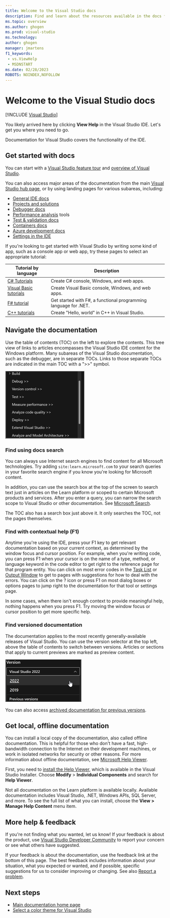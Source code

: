 ```yaml
---
title: Welcome to the Visual Studio docs
description: Find and learn about the resources available in the docs for the Visual Studio IDE on the Windows platform.
ms.topic: overview
ms.author: ghogen
ms.prod: visual-studio
ms.technology: 
author: ghogen
manager: jmartens
f1_keywords:
 - vs.ViewHelp
 - MSDNSTART
ms.date: 02/28/2023
ROBOTS: NOINDEX,NOFOLLOW
---
```

# Welcome to the Visual Studio docs

 [!INCLUDE [Visual Studio](~/includes/applies-to-version/vs-windows-only.md)]

You likely arrived here by clicking **View Help** in the Visual Studio IDE. Let's get you where you need to go.

Documentation for Visual Studio covers the functionality of the IDE. 

## Get started with docs

You can start with a [Visual Studio feature tour](~/ide/quickstart-ide-orientation.md) and [overview of Visual Studio](~/get-started/visual-studio-ide.md). 

You can also access major areas of the documentation from the main [Visual Studio hub page](~/windows/index.yml), or by using landing pages for various subareas, including:
+ [General IDE docs](~/ide/index.yml) 
+ [Projects and solutions](~/ide/solutions-and-projects-in-visual-studio.md)
+ [Debugger docs](~/debugger/index.yml) 
+ [Performance analysis](~/profiling/beginners-guide-to-performance-profiling.md) tools
+ [Test & validation docs](~/test/index.yml) 
+ [Containers docs](~/containers/index.yml) 
+ [Azure development docs](~/azure/index.yml) 
+ [Settings in the IDE](~/ide/personalizing-the-visual-studio-ide.md)

If you're looking to get started with Visual Studio by writing some kind of app, such as a console app or web app, try these pages to select an appropriate tutorial:

| Tutorial by language | Description |
| - | - |
| [C# Tutorials](~/get-started/csharp/index.yml) | Create C# console, Windows, and web apps. |
| [Visual Basic tutorials](~/get-started/visual-basic/index.yml) | Create Visual Basic console, Windows, and web apps. |
| [F# tutorial](~/get-started/tutorial-fsharp-web-app.md) | Get started with F#, a functional programming language for .NET. |
| [C++ tutorials](/cpp/build/vscpp-step-1-create) | Create "Hello, world" in C++ in Visual Studio. |

## Navigate the documentation

Use the table of contents (TOC) on the left to explore the contents. This tree view of links to articles encompasses the Visual Studio IDE content for the Windows platform. Many subareas of the Visual Studio documentation, such as the debugger, are in separate TOCs. Links to those separate TOCs are indicated in the main TOC with a ">>" symbol.

![Screenshot showing TOC](../media/toc.png)

### Find using docs search 

You can always use Internet search engines to find content for all Microsoft technologies. Try adding `site:learn.microsoft.com` to your search queries in your favorite search engine if you know you're looking for Microsoft content.

In addition, you can use the search box at the top of the screen to search text just in articles on the Learn platform or scoped to certain Microsoft products and services. After you enter a query, you can narrow the search scope to Visual Studio or other documentation. See [Microsoft Search](/search/).

The TOC also has a search box just above it. It only searches the TOC, not the pages themselves.

### Find with contextual help (F1)

Anytime you're using the IDE, press your F1 key to get relevant documentation based on your current context, as determined by the window focus and cursor position. For example, when you're writing code, you can press F1 when your cursor is on the name of a type, method, or language keyword in the code editor to get right to the reference page for that program entity. You can click on most error codes in the [Task List](~/ide/using-the-task-list.md) or [Output Window](~/ide/reference/output-window.md) to get to pages with suggestions for how to deal with the errors. You can click on the ? icon or press F1 on most dialog boxes or options pages to jump right to the documentation for that tool or settings page.

In some cases, when there isn't enough context to provide meaningful help, nothing happens when you press F1. Try moving the window focus or cursor position to get more specific help. 

### Find versioned documentation

The documentation applies to the most recently generally-available releases of Visual Studio. You can use the version selector at the top left, above the table of contents to switch between versions.  Articles or sections that apply to current previews are marked as preview content.

![Screenshot of version selector](../media/version-selector.png)

You can also access [archived documentation for previous versions](/previous-versions/visualstudio).

## Get local, offline documentation

You can install a local copy of the documentation, also called offline documentation. This is helpful for those who don't have a fast, high-bandwidth connection to the Internet on their development machines, or work in isolated networks for security or other reasons.   For more information about offline documentation, see [Microsoft Help Viewer](~/help-viewer/overview.md).

First, you need to [install the Help Viewer](~/help-viewer/install-manage-local-content.md), which is available in the Visual Studio Installer. Choose **Modify** > **Individual Components** and search for **Help Viewer**.

Not all documentation on the Learn platform is available locally. Available documentation includes Visual Studio, .NET, Windows APIs, SQL Server, and more. To see the full list of what you can install, choose the **View > Manage Help Content** menu item.

## More help & feedback

If you're not finding what you wanted, let us know! If your feedback is about the product, use [Visual Studio Developer Community](https://developercommunity.visualstudio.com/VisualStudio) to report your concern or see what others have suggested. 

If your feedback is about the documentation, use the feedback link at the bottom of this page. The best feedback includes information about your situation, what you expected or wanted, and if possible, specific suggestions for us to consider improving or changing. See also [Report a problem](~/ide/how-to-report-a-problem-with-visual-studio.md).

## Next steps

+ [Main documentation home page](~/windows/index.yml)
+ [Select a color theme for Visual Studio](~/ide/quickstart-personalize-the-ide.md)
